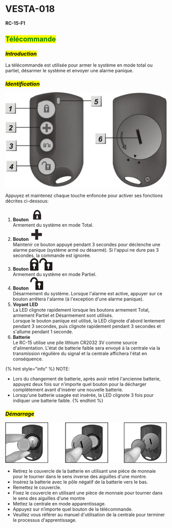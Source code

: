# VESTA-018

**RC-15-F1**

## <mark style="color:green;">**Télécommande**</mark>

### _<mark style="background-color:yellow;">**Introduction**</mark>_

La télécommande est utilisée pour armer le système en mode total ou partiel, désarmer le système et envoyer une alarme panique.



### _<mark style="background-color:yellow;">**Identification**</mark>_

![](<.gitbook/assets/1 (19).jpeg>)

Appuyez et maintenez chaque touche enfoncée pour activer ses fonctions décrites ci-dessous:

1. **Bouton** <img src=".gitbook/assets/image (1).png" alt="" data-size="line">\
   Armement du système en mode Total.
2. **Bouton** <img src=".gitbook/assets/image (1) (1).png" alt="" data-size="line">\
   Maintenir ce bouton appuyé pendant 3 secondes pour déclenche une alarme panique (système armé ou désarmé). Si l'appui ne dure pas 3 secondes, la commande est ignorée.
3. **Bouton** <img src=".gitbook/assets/image (2).png" alt="" data-size="line">\
   Armement du système en mode Partiel.
4. **Bouton** <img src=".gitbook/assets/image (3).png" alt="" data-size="line">\
   Désarmement du système. Lorsque l'alarme est active, appuyer sur ce bouton arrêtera l'alarme (à l'exception d'une alarme panique).
5. **Voyant LED**\
   La LED clignote rapidement lorsque les boutons armement Total, armement Partiel et Désarmement sont utilisés.\
   Lorsque le bouton panique est utilisé, la LED clignote d'abord lentement pendant 3 secondes, puis clignote rapidement pendant 3 secondes et s'allume pendant 1 seconde.
6. **Batterie**\
   Le RC-15 utilise une pile lithium CR2032 3V comme source d'alimentation. L'état de batterie faible sera envoyé à la centrale via la transmission régulière du signal et la centrale affichera l'état en conséquence.

{% hint style="info" %}
NOTE:

* Lors du changement de batterie, après avoir retiré l'ancienne batterie, appuyez deux fois sur n'importe quel bouton pour la décharger complètement avant d'insérer une nouvelle batterie.
* Lorsqu'une batterie usagée est insérée, la LED clignote 3 fois pour indiquer une batterie faible.
{% endhint %}



### _<mark style="background-color:yellow;">**Démarrage**</mark>_

![](<.gitbook/assets/5 (25).png>)

* Retirez le couvercle de la batterie en utilisant une pièce de monnaie pour le tourner dans le sens inverse des aiguilles d'une montre.
* Insérez la batterie avec le pôle négatif de la batterie vers le bas.
* Remettez le couvercle.
* Fixez le couvercle en utilisant une pièce de monnaie pour tourner dans le sens des aiguilles d'une montre
* Mettez la centrale  en mode apparentissage.
* Appuyez sur n’importe quel bouton de la télécommande.
* Veuillez vous référer au manuel d'utilisation de la centrale pour terminer le processus d'apprentissage.
